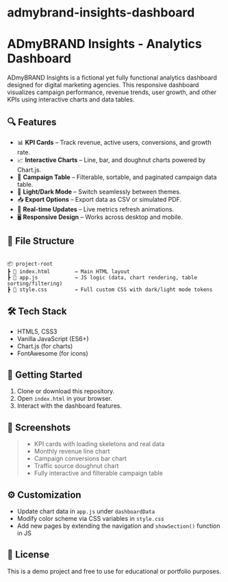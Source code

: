 # admybrand-insights-dashboard

# ADmyBRAND Insights - Analytics Dashboard

ADmyBRAND Insights is a fictional yet fully functional analytics dashboard designed for digital marketing agencies. This responsive dashboard visualizes campaign performance, revenue trends, user growth, and other KPIs using interactive charts and data tables.

## 🔍 Features

- 📊 **KPI Cards** – Track revenue, active users, conversions, and growth rate.
- 📈 **Interactive Charts** – Line, bar, and doughnut charts powered by Chart.js.
- 📑 **Campaign Table** – Filterable, sortable, and paginated campaign data table.
- 🎨 **Light/Dark Mode** – Switch seamlessly between themes.
- 📥 **Export Options** – Export data as CSV or simulated PDF.
- 🔄 **Real-time Updates** – Live metrics refresh animations.
- 🖥️ **Responsive Design** – Works across desktop and mobile.

## 📁 File Structure

```

📦 project-root
┣ 📄 index.html        → Main HTML layout
┣ 📄 app.js            → JS logic (data, chart rendering, table sorting/filtering)
┣ 📄 style.css         → Full custom CSS with dark/light mode tokens

```

## 🛠️ Tech Stack

- HTML5, CSS3
- Vanilla JavaScript (ES6+)
- Chart.js (for charts)
- FontAwesome (for icons)

## 🚀 Getting Started

1. Clone or download this repository.
2. Open `index.html` in your browser.
3. Interact with the dashboard features.

## 📸 Screenshots

> - KPI cards with loading skeletons and real data
> - Monthly revenue line chart
> - Campaign conversions bar chart
> - Traffic source doughnut chart
> - Fully interactive and filterable campaign table

## ⚙️ Customization

- Update chart data in `app.js` under `dashboardData`
- Modify color scheme via CSS variables in `style.css`
- Add new pages by extending the navigation and `showSection()` function in JS

## 📄 License

This is a demo project and free to use for educational or portfolio purposes.

